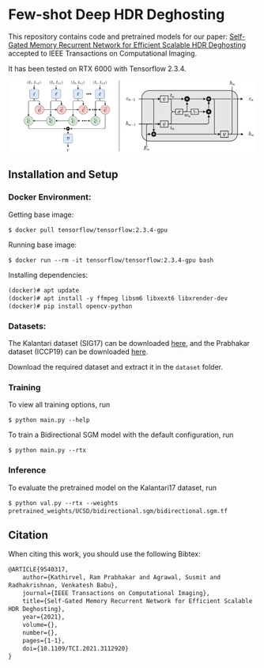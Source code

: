 # Few-shot Deep HDR Deghosting
This repository contains code and pretrained models for our paper: [Self-Gated Memory Recurrent Network for Efficient Scalable HDR Deghosting](https://ieeexplore.ieee.org/stamp/stamp.jsp?tp=&arnumber=9540317&tag=1) accepted to IEEE Transactions on Computational Imaging.

It has been tested on RTX 6000 with Tensorflow 2.3.4.

![Banner](github_images/overview.png)


## Installation and Setup
### Docker Environment:
Getting base image:
```shell script
$ docker pull tensorflow/tensorflow:2.3.4-gpu
```

Running base image:
```shell script
$ docker run --rm -it tensorflow/tensorflow:2.3.4-gpu bash
```

Installing dependencies:
```shell script
(docker)# apt update
(docker)# apt install -y ffmpeg libsm6 libxext6 libxrender-dev
(docker)# pip install opencv-python
```

### Datasets:
The Kalantari dataset (SIG17) can be downloaded [here](https://www.kaggle.com/valrnn/Kalantari17), and the Prabhakar dataset (ICCP19) can be downloaded [here](https://www.kaggle.com/valrnn/ICCP19).

Download the required dataset and extract it in the `dataset` folder.

### Training
To view all training options, run

```shell
$ python main.py --help
```

To train a Bidirectional SGM model with the default configuration, run

```shell
$ python main.py --rtx
```

### Inference
To evaluate the pretrained model on the Kalantari17 dataset, run

```shell
$ python val.py --rtx --weights pretrained_weights/UCSD/bidirectional.sgm/bidirectional.sgm.tf
```

## Citation
When citing this work, you should use the following Bibtex:

    @ARTICLE{9540317, 
        author={Kathirvel, Ram Prabhakar and Agrawal, Susmit and Radhakrishnan, Venkatesh Babu},
        journal={IEEE Transactions on Computational Imaging}, 
        title={Self-Gated Memory Recurrent Network for Efficient Scalable HDR Deghosting}, 
        year={2021},
        volume={},
        number={},
        pages={1-1},
        doi={10.1109/TCI.2021.3112920}
    }